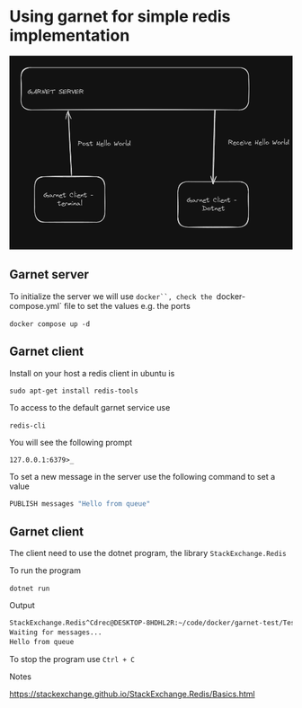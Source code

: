 # Using garnet for simple redis implementation

![garnet](Garnet.png)


## Garnet server

To initialize the server we will use `docker``, check the `docker-compose.yml` file to set the values e.g. the ports

`docker compose up -d`


## Garnet client

Install on your host a redis client in ubuntu is

```
sudo apt-get install redis-tools
```

To access to the default garnet service use

```redis-cli```

You will see the following prompt
```
127.0.0.1:6379>_
```

To set a new message in the server use the following  command to set a value 

```bash
PUBLISH messages "Hello from queue"
```


## Garnet client


The  client need to use the dotnet program, the library `StackExchange.Redis`


To run the program

```dotnet run ```

Output

```bash
StackExchange.Redis^Cdrec@DESKTOP-8HDHL2R:~/code/docker/garnet-test/Testing Garnet...!!!!
Waiting for messages...
Hello from queue
```

To stop the program use `Ctrl + C`

Notes

https://stackexchange.github.io/StackExchange.Redis/Basics.html